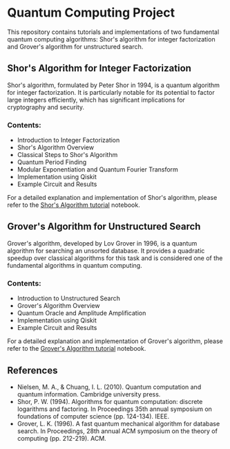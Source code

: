 # Quantum Computing Project

This repository contains tutorials and implementations of two fundamental quantum computing algorithms: Shor's algorithm for integer factorization and Grover's algorithm for unstructured search.

## Shor's Algorithm for Integer Factorization

Shor's algorithm, formulated by Peter Shor in 1994, is a quantum algorithm for integer factorization. It is particularly notable for its potential to factor large integers efficiently, which has significant implications for cryptography and security.

### Contents:
- Introduction to Integer Factorization
- Shor's Algorithm Overview
- Classical Steps to Shor's Algorithm
- Quantum Period Finding
- Modular Exponentiation and Quantum Fourier Transform
- Implementation using Qiskit
- Example Circuit and Results

For a detailed explanation and implementation of Shor's algorithm, please refer to the [Shor's Algorithm tutorial](shor_algorithm.ipynb) notebook.

## Grover's Algorithm for Unstructured Search

Grover's algorithm, developed by Lov Grover in 1996, is a quantum algorithm for searching an unsorted database. It provides a quadratic speedup over classical algorithms for this task and is considered one of the fundamental algorithms in quantum computing.

### Contents:
- Introduction to Unstructured Search
- Grover's Algorithm Overview
- Quantum Oracle and Amplitude Amplification
- Implementation using Qiskit
- Example Circuit and Results

For a detailed explanation and implementation of Grover's algorithm, please refer to the [Grover's Algorithm tutorial](grover_algorithm.ipynb) notebook.

## References

- Nielsen, M. A., & Chuang, I. L. (2010). Quantum computation and quantum information. Cambridge university press.
- Shor, P. W. (1994). Algorithms for quantum computation: discrete logarithms and factoring. In Proceedings 35th annual symposium on foundations of computer science (pp. 124-134). IEEE.
- Grover, L. K. (1996). A fast quantum mechanical algorithm for database search. In Proceedings, 28th annual ACM symposium on the theory of computing (pp. 212-219). ACM.
